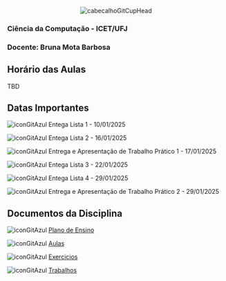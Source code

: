 <div align="center">

![cabecalhoGitCupHead](https://github.com/user-attachments/assets/ba171cd5-2f05-412b-823b-785b48a70d54)

</div>

### Ciência da Computação - ICET/UFJ
### Docente: Bruna Mota Barbosa

## Horário das Aulas

TBD

## Datas Importantes

![iconGitAzul](https://github.com/user-attachments/assets/5183b013-7c33-4f84-88b4-59e56968fd6d) Entega Lista 1 - 10/01/2025

![iconGitAzul](https://github.com/user-attachments/assets/5183b013-7c33-4f84-88b4-59e56968fd6d) Entega Lista 2 - 16/01/2025

![iconGitAzul](https://github.com/user-attachments/assets/5183b013-7c33-4f84-88b4-59e56968fd6d) Entrega e Apresentação de Trabalho Prático 1 - 17/01/2025

![iconGitAzul](https://github.com/user-attachments/assets/5183b013-7c33-4f84-88b4-59e56968fd6d) Entega Lista 3 - 22/01/2025

![iconGitAzul](https://github.com/user-attachments/assets/5183b013-7c33-4f84-88b4-59e56968fd6d) Entega Lista 4 - 29/01/2025

![iconGitAzul](https://github.com/user-attachments/assets/5183b013-7c33-4f84-88b4-59e56968fd6d) Entrega e Apresentação de Trabalho Prático 2 - 29/01/2025

## Documentos da Disciplina

![iconGitAzul](https://github.com/user-attachments/assets/5183b013-7c33-4f84-88b4-59e56968fd6d) [Plano de Ensino](https://github.com/user-attachments/files/18311078/Plano.de.Ensino.AP2.-.Bruna.Mota.Barbosa.pdf)


![iconGitAzul](https://github.com/user-attachments/assets/5183b013-7c33-4f84-88b4-59e56968fd6d) [Aulas](https://github.com/brunamota/AP2/blob/main/Aulas.md)

![iconGitAzul](https://github.com/user-attachments/assets/5183b013-7c33-4f84-88b4-59e56968fd6d) [Exercicios](https://github.com/brunamota/AP2/blob/main/Exercicios.md)

![iconGitAzul](https://github.com/user-attachments/assets/5183b013-7c33-4f84-88b4-59e56968fd6d) [Trabalhos](https://github.com/brunamota/AP2/blob/main/Trabalhos.md)
